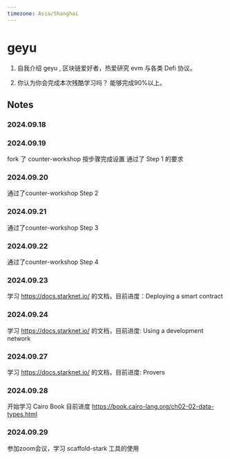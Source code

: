 ```yaml
---
timezone: Asia/Shanghai 
---
```


# geyu

1. 自我介绍
   geyu , 区块链爱好者，热爱研究 evm 与各类 Defi 协议。

2. 你认为你会完成本次残酷学习吗？
   能够完成90%以上。

## Notes

<!-- Content_START -->

### 2024.09.18

### 2024.09.19
fork 了 counter-workshop 
按步骤完成设置
通过了 Step 1 的要求
### 2024.09.20
通过了counter-workshop  Step 2 
### 2024.09.21
通过了counter-workshop  Step 3
### 2024.09.22
通过了counter-workshop  Step 4
### 2024.09.23
学习 https://docs.starknet.io/ 的文档，目前进度：Deploying a smart contract
### 2024.09.24
学习 https://docs.starknet.io/ 的文档，目前进度: Using a development network
### 2024.09.27
学习 https://docs.starknet.io/ 的文档，目前进度: Provers
### 2024.09.28
开始学习 Cairo Book 目前进度 https://book.cairo-lang.org/ch02-02-data-types.html
### 2024.09.29
参加zoom会议，学习 scaffold-stark 工具的使用
<!-- Content_END -->
